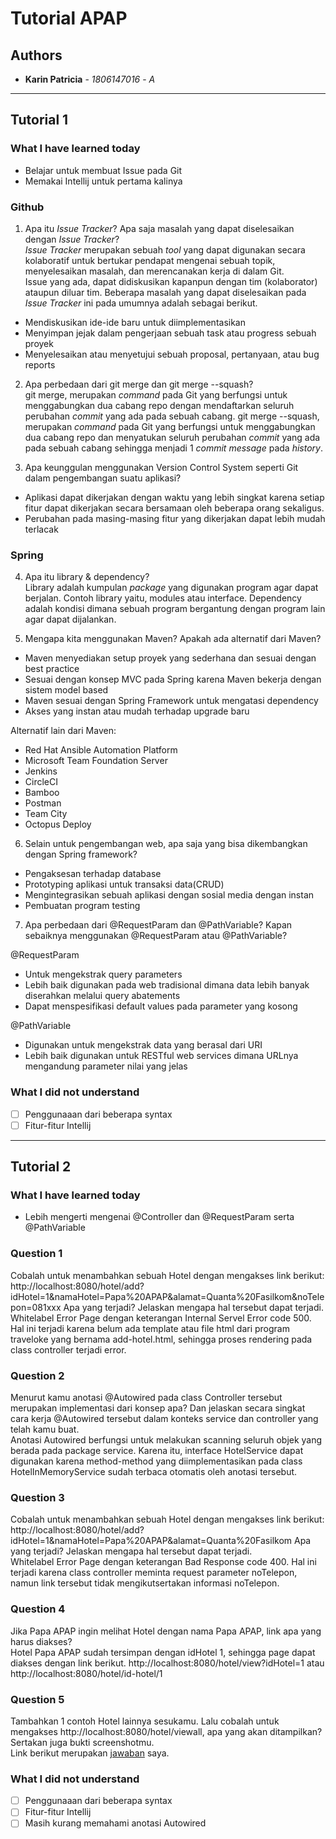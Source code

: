 # Tutorial APAP
## Authors
* **Karin Patricia** - *1806147016* - *A*
---
## Tutorial 1
### What I have learned today
- Belajar untuk membuat Issue pada Git
- Memakai Intellij untuk pertama kalinya

### Github
1. Apa itu *Issue Tracker*? Apa saja masalah yang dapat diselesaikan dengan *Issue Tracker*?<br/>
*Issue Tracker* merupakan sebuah *tool* yang dapat digunakan secara kolaboratif untuk bertukar pendapat mengenai sebuah topik, menyelesaikan masalah, dan merencanakan kerja di  dalam Git.  
Issue yang ada, dapat didiskusikan kapanpun dengan tim (kolaborator) ataupun diluar tim. Beberapa masalah yang dapat diselesaikan pada *Issue Tracker* ini pada umumnya adalah sebagai berikut.
  - Mendiskusikan ide-ide baru untuk diimplementasikan
  - Menyimpan jejak dalam pengerjaan sebuah task atau progress sebuah proyek
  - Menyelesaikan atau menyetujui sebuah proposal, pertanyaan, atau bug reports

2. Apa perbedaan dari git merge dan git merge --squash?<br/>
git merge, merupakan *command* pada Git yang berfungsi untuk menggabungkan dua cabang repo dengan mendaftarkan seluruh perubahan *commit* yang ada pada sebuah cabang.
git merge --squash,  merupakan *command* pada Git yang berfungsi untuk menggabungkan dua cabang repo dan menyatukan seluruh perubahan *commit* yang ada pada sebuah cabang sehingga menjadi 1 *commit message* pada *history*.

3. Apa keunggulan menggunakan Version Control System seperti Git dalam pengembangan suatu
aplikasi? <br/>
- Aplikasi dapat dikerjakan dengan waktu yang lebih singkat karena setiap fitur dapat dikerjakan secara bersamaan oleh beberapa orang sekaligus.
- Perubahan pada masing-masing fitur yang dikerjakan dapat lebih mudah terlacak
### Spring
4. Apa itu library & dependency?<br/>
Library adalah kumpulan *package* yang digunakan program agar dapat berjalan. Contoh library yaitu, modules atau interface.
Dependency adalah kondisi dimana sebuah program bergantung dengan program lain agar dapat dijalankan.

5. Mengapa kita menggunakan Maven? Apakah ada alternatif dari Maven?<br/>
- Maven menyediakan setup proyek yang sederhana dan sesuai dengan best practice
- Sesuai dengan konsep MVC pada Spring karena Maven bekerja dengan sistem model based
- Maven sesuai dengan Spring Framework untuk mengatasi dependency
- Akses yang instan atau mudah terhadap upgrade baru

Alternatif lain dari Maven:
- Red Hat Ansible Automation Platform
- Microsoft Team Foundation Server
- Jenkins
- CircleCI
- Bamboo
- Postman
- Team City
- Octopus Deploy

6. Selain untuk pengembangan web, apa saja yang bisa dikembangkan dengan Spring framework?<br/>
- Pengaksesan terhadap database
- Prototyping aplikasi untuk transaksi data(CRUD)
- Mengintegrasikan sebuah aplikasi dengan sosial media dengan instan
- Pembuatan program testing

7. Apa perbedaan dari @RequestParam dan @PathVariable? Kapan sebaiknya menggunakan
@RequestParam atau @PathVariable?<br/>

@RequestParam
- Untuk mengekstrak query parameters
- Lebih baik digunakan pada web tradisional dimana data lebih banyak diserahkan melalui query abatements
- Dapat menspesifikasi default values pada parameter yang kosong

@PathVariable
- Digunakan untuk mengekstrak data yang berasal dari URI
- Lebih baik digunakan untuk RESTful web services dimana URLnya mengandung parameter nilai yang jelas

### What I did not understand
- [ ] Penggunaaan dari beberapa syntax
- [ ] Fitur-fitur Intellij

---
## Tutorial 2
### What I have learned today
- Lebih mengerti mengenai @Controller dan @RequestParam serta @PathVariable

### Question 1
Cobalah untuk menambahkan sebuah Hotel dengan mengakses link berikut:
http://localhost:8080/hotel/add?idHotel=1&namaHotel=Papa%20APAP&alamat=Quanta%20Fasilkom&noTelepon=081xxx
Apa yang terjadi? Jelaskan mengapa hal tersebut dapat terjadi.<br>
Whitelabel Error Page dengan keterangan Internal Servel Error code 500. 
Hal ini terjadi karena belum ada template atau file html dari program traveloke yang bernama add-hotel.html, 
sehingga proses rendering pada class controller terjadi error.


### Question 2
Menurut kamu anotasi @Autowired pada class Controller tersebut merupakan implementasi dari konsep apa? 
Dan jelaskan secara singkat cara kerja @Autowired tersebut dalam konteks service dan controller yang telah kamu buat.<br>
Anotasi Autowired berfungsi untuk melakukan scanning seluruh objek yang berada pada package service. 
Karena itu, interface HotelService dapat digunakan karena method-method yang diimplementasikan pada class HotelInMemoryService sudah terbaca otomatis oleh anotasi tersebut.

### Question 3
Cobalah untuk menambahkan sebuah Hotel dengan mengakses link berikut:
http://localhost:8080/hotel/add?idHotel=1&namaHotel=Papa%20APAP&alamat=Quanta%20Fasilkom
Apa yang terjadi? Jelaskan mengapa hal tersebut dapat terjadi. <br>
Whitelabel Error Page dengan keterangan Bad Response code 400.
Hal ini terjadi karena class controller meminta request parameter noTelepon, 
namun link tersebut tidak mengikutsertakan informasi noTelepon.

### Question 4
Jika Papa APAP ingin melihat Hotel dengan nama Papa APAP, link apa yang harus
diakses?<br>
Hotel Papa APAP sudah tersimpan dengan idHotel 1, sehingga page dapat diakses dengan link berikut.
http://localhost:8080/hotel/view?idHotel=1 atau http://localhost:8080/hotel/id-hotel/1

### Question 5
Tambahkan 1 contoh Hotel lainnya sesukamu. Lalu cobalah untuk mengakses http://localhost:8080/hotel/viewall, apa yang akan ditampilkan? Sertakan juga bukti screenshotmu.<br>
Link berikut merupakan [jawaban](https://drive.google.com/file/d/15QyHmJ5DKN__TLN1JwF3JQ2terPLQ6xg/view?usp=sharing) saya.

### What I did not understand
- [ ] Penggunaaan dari beberapa syntax
- [ ] Fitur-fitur Intellij
- [ ] Masih kurang memahami anotasi Autowired

